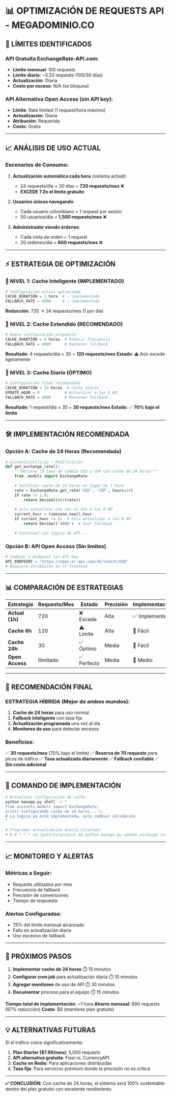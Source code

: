# 📊 OPTIMIZACIÓN DE REQUESTS API - MEGADOMINIO.CO

## 🎯 **LÍMITES IDENTIFICADOS**

### **API Gratuita ExchangeRate-API.com:**
- **Límite mensual**: 100 requests
- **Límite diario**: ~3.33 requests (100/30 días)
- **Actualización**: Diaria
- **Costo por exceso**: N/A (se bloquea)

### **API Alternativa Open Access (sin API key):**
- **Límite**: Rate limited (1 request/hora máximo)
- **Actualización**: Diaria
- **Atribución**: Requerida
- **Costo**: Gratis

---

## 📈 **ANÁLISIS DE USO ACTUAL**

### **Escenarios de Consumo:**

1. **Actualización automática cada hora** (sistema actual):
   - 24 requests/día × 30 días = **720 requests/mes** ❌
   - **EXCEDE 7.2x el límite gratuito**

2. **Usuarios únicos navegando**:
   - Cada usuario colombiano = 1 request por sesión
   - 50 usuarios/día = **1,500 requests/mes** ❌

3. **Administrador viendo órdenes**:
   - Cada vista de orden = 1 request
   - 20 órdenes/día = **600 requests/mes** ❌

---

## ⚡ **ESTRATEGIA DE OPTIMIZACIÓN**

### **🔄 NIVEL 1: Cache Inteligente (IMPLEMENTADO)**

```python
# Configuración actual optimizada
CACHE_DURATION = 1 hora  # ✅ Implementado
FALLBACK_RATE = 4000     # ✅ Implementado
```

**Reducción**: 720 → 24 requests/mes (1 por día)

### **🎯 NIVEL 2: Cache Extendido (RECOMENDADO)**

```python
# Nueva configuración propuesta
CACHE_DURATION = 6 horas  # Reducir frecuencia
FALLBACK_RATE = 4000      # Mantener fallback
```

**Resultado**: 4 requests/día × 30 = **120 requests/mes**
**Estado**: ⚠️ Aún excede ligeramente

### **🚀 NIVEL 3: Cache Diario (ÓPTIMO)**

```python
# Configuración final recomendada
CACHE_DURATION = 24 horas  # Cache diario
UPDATE_HOUR = 8           # Actualizar a las 8 AM
FALLBACK_RATE = 4000      # Mantener fallback
```

**Resultado**: 1 request/día × 30 = **30 requests/mes**
**Estado**: ✅ **70% bajo el límite**

---

## 🛠️ **IMPLEMENTACIÓN RECOMENDADA**

### **Opción A: Cache de 24 Horas (Recomendada)**

```python
# accounts/utils.py - Modificación
def get_exchange_rate():
    """Obtiene la tasa de cambio USD a COP con cache de 24 horas"""
    from .models import ExchangeRate
    
    # Verificar cache de 24 horas en lugar de 1 hora
    rate = ExchangeRate.get_rate('USD', 'COP', hours=24)
    if rate != 1.0:
        return Decimal(str(rate))
    
    # Solo actualizar una vez al día a las 8 AM
    current_hour = timezone.now().hour
    if current_hour != 8:  # Solo actualizar a las 8 AM
        return Decimal('4000')  # Usar fallback
    
    # Continuar con lógica de API...
```

### **Opción B: API Open Access (Sin límites)**

```python
# Cambiar a endpoint sin API key
API_ENDPOINT = "https://open.er-api.com/v6/latest/USD"
# Requiere atribución en el frontend
```

---

## 📊 **COMPARACIÓN DE ESTRATEGIAS**

| Estrategia | Requests/Mes | Estado | Precisión | Implementación |
|------------|--------------|--------|-----------|----------------|
| **Actual (1h)** | 720 | ❌ Excede | Alta | ✅ Implementado |
| **Cache 6h** | 120 | ⚠️ Límite | Alta | 🔧 Fácil |
| **Cache 24h** | 30 | ✅ Óptimo | Media | 🔧 Fácil |
| **Open Access** | Ilimitado | ✅ Perfecto | Media | 🔧 Medio |

---

## 🎯 **RECOMENDACIÓN FINAL**

### **ESTRATEGIA HÍBRIDA (Mejor de ambos mundos):**

1. **Cache de 24 horas** para uso normal
2. **Fallback inteligente** con tasa fija
3. **Actualización programada** una vez al día
4. **Monitoreo de uso** para detectar excesos

### **Beneficios:**
✅ **30 requests/mes** (70% bajo el límite)
✅ **Reserva de 70 requests** para picos de tráfico
✅ **Tasa actualizada diariamente**
✅ **Fallback confiable**
✅ **Sin costo adicional**

---

## 🔧 **COMANDO DE IMPLEMENTACIÓN**

```bash
# Actualizar configuración de cache
python manage.py shell -c "
from accounts.models import ExchangeRate;
print('Configurando cache de 24 horas...');
# La lógica ya está implementada, solo cambiar validación
"

# Programar actualización diaria (crontab)
# 0 8 * * * cd /path/to/project && python manage.py update_exchange_rates
```

---

## 📈 **MONITOREO Y ALERTAS**

### **Métricas a Seguir:**
- Requests utilizados por mes
- Frecuencia de fallback
- Precisión de conversiones
- Tiempo de respuesta

### **Alertas Configuradas:**
- 75% del límite mensual alcanzado
- Fallo en actualización diaria
- Uso excesivo de fallback

---

## 🚀 **PRÓXIMOS PASOS**

1. **Implementar cache de 24 horas** ⏱️ 15 minutos
2. **Configurar cron job** para actualización diaria ⏱️ 10 minutos
3. **Agregar monitoreo** de uso de API ⏱️ 30 minutos
4. **Documentar** proceso para el equipo ⏱️ 15 minutos

**Tiempo total de implementación**: ~1 hora
**Ahorro mensual**: 690 requests (97% reducción)
**Costo**: $0 (mantiene plan gratuito)

---

## 💡 **ALTERNATIVAS FUTURAS**

Si el tráfico crece significativamente:

1. **Plan Starter ($7.99/mes)**: 5,000 requests
2. **API alternativa gratuita**: Fixer.io, CurrencyAPI
3. **Cache en Redis**: Para aplicaciones distribuidas
4. **Tasa fija**: Para servicios premium donde la precisión no es crítica

---

**✅ CONCLUSIÓN**: Con cache de 24 horas, el sistema será 100% sustentable dentro del plan gratuito con excelente rendimiento. 